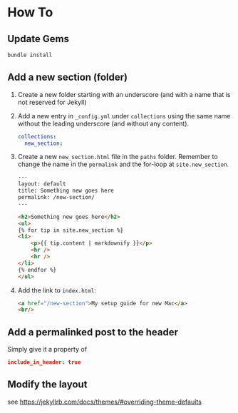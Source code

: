 # How To

## Update Gems
```sh
bundle install
```


## Add a new section (folder)
1. Create a new folder starting with an underscore (and with a name that is not reserved for Jekyll)
2. Add a new entry in `_config.yml` under `collections` using the same name without the leading underscore (and without any content).
    ```yaml
    collections:
      new_section:
    ```

3. Create a new `new_section.html` file in the `paths` folder. Remember to change the name in the `permalink` and the for-loop at `site.new_section`.
    ```html
    ---
    layout: default
    title: Something new goes here
    permalink: /new-section/
    ---

    <h2>Something new goes here</h2>
    <ul>
    {% for tip in site.new_section %}
    <li>
        <p>{{ tip.content | markdownify }}</p>
        <hr />
        <hr />
    </li>
    {% endfor %}
    </ul>
    ```
4. Add the link to `index.html`:
    ```html
    <a href="/new-section">My setup guide for new Mac</a>
    <br/>
    ```

## Add a permalinked post to the header
Simply give it a property of 

```json
include_in_header: true
```

## Modify the layout
see https://jekyllrb.com/docs/themes/#overriding-theme-defaults